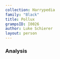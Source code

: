 ```yaml
---
collection: Harrypedia
family: "Black"
title: Pollux
grampsID: I0026
author: Luke Schierer
layout: person
---
```


### Analysis
